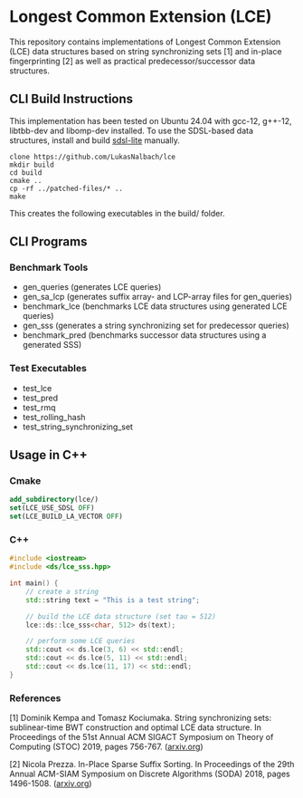 # Longest Common Extension (LCE)
This repository contains implementations of Longest Common Extension (LCE) data structures based on string synchronizing sets [1] and in-place fingerprinting [2] as well as practical predecessor/successor data structures.

## CLI Build Instructions
This implementation has been tested on Ubuntu 24.04 with gcc-12, g++-12, libtbb-dev and libomp-dev installed. To use the SDSL-based data structures, install and build [sdsl-lite](https://github.com/simongog/sdsl-lite) manually.

```shell
clone https://github.com/LukasNalbach/lce
mkdir build
cd build
cmake ..
cp -rf ../patched-files/* ..
make
```

This creates the following executables in the build/ folder.

## CLI Programs
### Benchmark Tools
- gen_queries (generates LCE queries)
- gen_sa_lcp (generates suffix array- and LCP-array files for gen_queries)
- benchmark_lce (benchmarks LCE data structures using generated LCE queries)
- gen_sss (generates a string synchronizing set for predecessor queries)
- benchmark_pred (benchmarks successor data structures using a generated SSS)

### Test Executables
- test_lce
- test_pred
- test_rmq
- test_rolling_hash
- test_string_synchronizing_set

## Usage in C++
### Cmake
```cmake
add_subdirectory(lce/)
set(LCE_USE_SDSL OFF)
set(LCE_BUILD_LA_VECTOR OFF)
```

### C++
```c++
#include <iostream>
#include <ds/lce_sss.hpp>

int main() {
    // create a string
    std::string text = "This is a test string";

    // build the LCE data structure (set tau = 512)
    lce::ds::lce_sss<char, 512> ds(text);

    // perform some LCE queries
    std::cout << ds.lce(3, 6) << std::endl;
    std::cout << ds.lce(5, 11) << std::endl;
    std::cout << ds.lce(11, 17) << std::endl;
}
```

### References
[1] Dominik Kempa and Tomasz Kociumaka. String synchronizing sets: sublinear-time BWT construction and optimal LCE data structure. In Proceedings of the 51st Annual ACM SIGACT Symposium on Theory of Computing (STOC) 2019, pages 756-767. ([arxiv.org](https://arxiv.org/abs/1904.04228))

[2] Nicola Prezza. In-Place Sparse Suffix Sorting. In Proceedings of the 29th Annual ACM-SIAM Symposium on Discrete Algorithms (SODA) 2018, pages 1496-1508. ([arxiv.org](https://arxiv.org/abs/1608.05100))